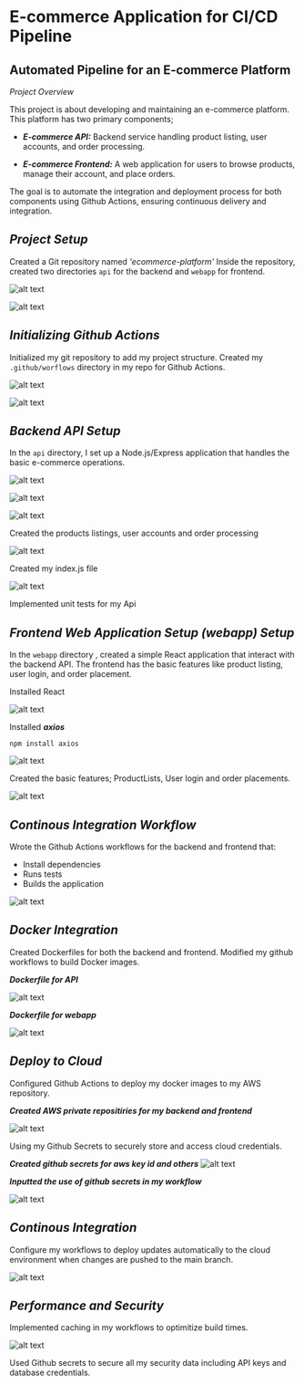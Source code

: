  # E-commerce Application for CI/CD Pipeline

## Automated Pipeline for an E-commerce Platform


*Project Overview*

This project is about developing and maintaining an e-commerce platform. This platform has two primary components;

* ***E-commerce API:*** Backend service handling product listing, user accounts, and order processing.

* ***E-commerce Frontend:*** A web application for users to browse products, manage their account, and place orders.


The goal is to automate the integration and deployment process for both components using Github Actions, ensuring continuous delivery and integration.

*Project Setup*
---

Created a Git repository named *'ecommerce-platform'*
Inside the repository, created two directories `api` for the backend and `webapp` for frontend.

![alt text](<step 2 created api and webapp-1.png>)

![alt text](<step 2b created api and webapp-1.png>)

 *Initializing Github Actions*
---

Initialized my git repository to add my project structure. 
Created my `.github/worflows` directory in my repo for Github Actions.


![alt text](<step 3a created github workflows .png>)

![alt text](<github workflows.png>)


*Backend API Setup*
---

In the `api` directory, I set up a Node.js/Express application that handles the basic e-commerce operations.

![alt text](<step 3 created github workflows and initialize npm-1.png>)


![alt text](<step 3b created github workflows and initialize npm-1.png>)

![alt text](<step 4 installed express mongoose dontenv.png>)

Created the products listings, user accounts and order processing

![alt text](<step 7 created order.js.png>)


Created my index.js file

![alt text](<step 10 created the index .js.png>)

Implemented unit tests for my Api 


*Frontend Web Application Setup (webapp) Setup*
---

In the `webapp` directory , created a simple React application that interact with the backend API.
 The frontend has the basic features like product listing, user login, and order placement.

 Installed React

 ![alt text](<step 11 installed react and  creating webapp folder.png>)
 
 Installed ***axios*** 

 ``npm install axios``


![alt text](<step 12 installed axios.png>) 

 Created the  basic features; ProductLists, User login and order placements.

![alt text](<step 13 productlist orderform and login file.png>)

*Continous Integration Workflow*
---

Wrote the Github Actions workflows for the backend and frontend that:

* Install dependencies 
* Runs tests
* Builds the application


![alt text](<step 14 successful webapp workflow.png>)



*Docker Integration*
---

Created Dockerfiles for both the backend and frontend.
Modified my github workflows to build Docker images.

***Dockerfile for API***

![alt text](<created dockerfile for api.jpg>)

***Dockerfile for webapp***

![alt text](<created dockerfile for webapp.jpg>)

*Deploy to Cloud*
---

Configured Github Actions to deploy my docker images to my AWS repository. 

***Created AWS private repositiries for my backend and frontend***

![alt text](<created aws repositories.jpg>)

Using my Github Secrets to securely store and access cloud credentials.

***Created github secrets for aws key id and others***
![alt text](<created a github secrets for my aws access key id and others.jpg>)

***Inputted the use of github secrets in my workflow***

![alt text](<inputting the use of github secrets into my workflows.jpg>)

*Continous Integration*
---

Configure my workflows to deploy updates automatically to the cloud environment when changes are pushed to the main branch.

![alt text](<Configured my workflows to deploy updates automatically when changes are pushed to main-1.jpg>)


*Performance and Security*
---

Implemented caching in my workflows to optimitize build times.

![alt text](<Incorporated caching into my worflows-1.jpg>)



Used Github secrets to secure all my security data including API keys and database credentials.
